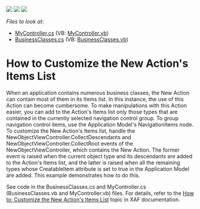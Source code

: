 <!-- default badges list -->
![](https://img.shields.io/endpoint?url=https://codecentral.devexpress.com/api/v1/VersionRange/128589159/10.2.3%2B)
[![](https://img.shields.io/badge/Open_in_DevExpress_Support_Center-FF7200?style=flat-square&logo=DevExpress&logoColor=white)](https://supportcenter.devexpress.com/ticket/details/E238)
[![](https://img.shields.io/badge/📖_How_to_use_DevExpress_Examples-e9f6fc?style=flat-square)](https://docs.devexpress.com/GeneralInformation/403183)
<!-- default badges end -->
<!-- default file list -->
*Files to look at*:

* [MyController.cs](./CS/HowToCustomizeNewActionItemsList.Module.Win/MyController.cs) (VB: [MyController.vb](./VB/HowToCustomizeNewActionItemsList.Module.Win/MyController.vb))
* [BusinessClasses.cs](./CS/HowToCustomizeNewActionItemsList.Module/BusinessClasses.cs) (VB: [BusinessClasses.vb](./VB/HowToCustomizeNewActionItemsList.Module/BusinessClasses.vb))
<!-- default file list end -->
# How to Customize the New Action's Items List


<p>When an application contains numerous business classes, the New Action can contain most of them in its Items list. In this instance, the use of this Action can become cumbersome. To make manipulations with this Action easier, you can add to the Action's Items list only those types that are contained in the currently selected navigation control group. To group navigation control items, use the Application Model's NavigationItems node. To customize the New Action's Items list, handle the NewObjectViewController.CollectDescendants and NewObjectViewController.CollectRoot events of the NewObjectViewController, which contains the New Action. The former event is raised when the current object type and its descendants are added to the Action's Items list, and the latter is raised when all the remaining types whose CreatableItem attribute is set to true in the Application Model are added. This example demonstrates how to do this.</p><p>See code in the BusinessClasses.cs and MyController.cs (BusinessClasses.vb and MyController.vb) files. For details, refer to the <a href="http://documentation.devexpress.com/#Xaf/CustomDocument2915">How to: Customize the New Action's Items List</a> topic in XAF documentation.</p>

<br/>



